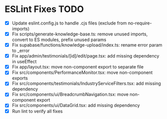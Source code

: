# ESLint Fixes TODO

- [x] Update eslint.config.js to handle .cjs files (exclude from no-require-imports)
- [x] Fix scripts/generate-knowledge-base.ts: remove unused imports, convert to ES modules, prefix unused params
- [x] Fix supabase/functions/knowledge-upload/index.ts: rename error param to _error
- [x] Fix app/admin/testimonials/[id]/edit/page.tsx: add missing dependency in useEffect
- [x] Fix app/layout.tsx: move non-component export to separate file
- [x] Fix src/components/PerformanceMonitor.tsx: move non-component exports
- [x] Fix src/components/testimonials/IndustryServiceFilters.tsx: add missing dependency
- [x] Fix src/components/ui/BreadcrumbNavigation.tsx: move non-component export
- [x] Fix src/components/ui/DataGrid.tsx: add missing dependency
- [x] Run lint to verify all fixes
